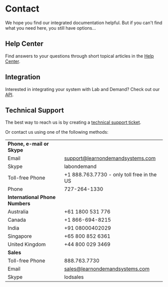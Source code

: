 # Contact 

We hope you find our integrated documentation helpful. But if you can't find what you need here, you still have options...


## Help Center

Find answers to your questions through short topical articles in the [Help Center](https://learnondemand.zendesk.com/hc/en-us/categories/200402875-Enlight-LOD-Lab-Developers).

## Integration

Interested in integrating your system with Lab and Demand? Check out our [API](lod/lod-api/lod-api-main.md).

## Technical Support

The best way to reach us is by creating a <a href="https://learnondemand.zendesk.com/hc/en-us/requests/new">technical support ticket</a>.

Or contact us using one of the following methods:

|||
|---|---|
|**Phone, e-mail or Skype**||
|Email|<a href="mailto:support@learnondemandsystems.com">support@learnondemandsystems.com</a>|
|Skype|labondemand|
|Toll-free Phone|+1 888.763.7730 - only toll free in the US|
|Phone|727-264-1330|
|**International Phone Numbers**||
|Australia|+61 1800 531 776|
|Canada|+1 866-694-8215|
|India|+91 08000402029|
|Singapore|+65 800 852 6361|
|United Kingdom|+44 800 029 3469|
|**Sales**||
|Toll-free Phone|888.763.7730|
|Email|<a href="mailto:sales@learnondemandsystems.com">sales@learnondemandsystems.com</a>|
|Skype|lodsales|
